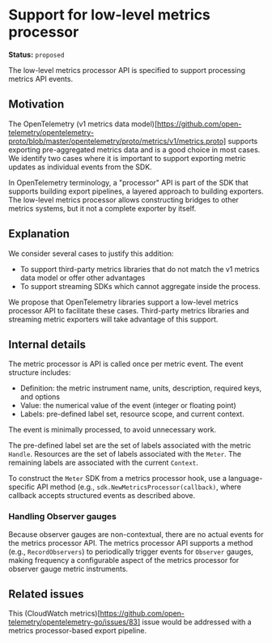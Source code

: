 # Support for low-level metrics processor

**Status:** `proposed`

The low-level metrics processor API is specified to support processing metrics API events.

## Motivation

The OpenTelemetry (v1 metrics data model)[https://github.com/open-telemetry/opentelemetry-proto/blob/master/opentelemetry/proto/metrics/v1/metrics.proto] supports exporting pre-aggregated metrics data and is a good choice in most cases.  We identify two cases where it is important to support exporting metric updates as individual events from the SDK.

In OpenTelemetry terminology, a "processor" API is part of the SDK that supports building export pipelines, a layered approach to building exporters.  The low-level metrics processor allows constructing bridges to other metrics systems, but it not a complete exporter by itself.

## Explanation

We consider several cases to justify this addition:

- To support third-party metrics libraries that do not match the v1 metrics data model or offer other advantages
- To support streaming SDKs which cannot aggregate inside the process.

We propose that OpenTelemetry libraries support a low-level metrics processor API to facilitate these cases.  Third-party metrics libraries and streaming metric exporters will take advantage of this support.

## Internal details

The metric processor is API is called once per metric event. The event structure includes:

- Definition: the metric instrument name, units, description, required keys, and options
- Value: the numerical value of the event (integer or floating point)
- Labels: pre-defined label set, resource scope, and current context.

The event is minimally processed, to avoid unnecessary work.  

The pre-defined label set are the set of labels associated with the metric `Handle`.  Resources are the set of labels associated with the `Meter`.  The remaining labels are associated with the current `Context`.

To construct the `Meter` SDK from a metrics processor hook, use a language-specific API method (e.g., `sdk.NewMetricsProcessor(callback)`, where callback accepts structured events as described above.

### Handling Observer gauges

Because observer gauges are non-contextual, there are no actual events for the metrics processor API.  The metrics processor API supports a method (e.g., `RecordObservers`) to periodically trigger events for `Observer` gauges, making frequency a configurable aspect of the metrics processor for observer gauge metric instruments.

## Related issues

This (CloudWatch metrics)[https://github.com/open-telemetry/opentelemetry-go/issues/83] issue would be addressed with a metrics processor-based export pipeline.